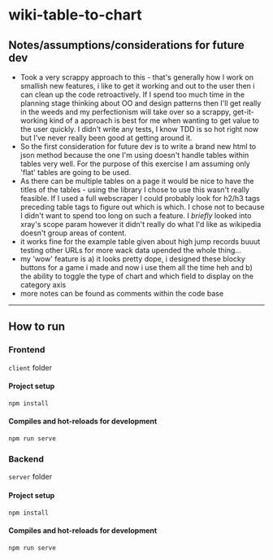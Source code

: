 # wiki-table-to-chart

## Notes/assumptions/considerations for future dev
- Took a very scrappy approach to this - that's generally how I work on smallish new features, i like to get it working and out to the user then i can clean up the code retroactively. If I spend too much time in the planning stage thinking about OO and design patterns then I'll get really in the weeds and my perfectionism will take over so a scrappy, get-it-working kind of a approach is best for me when wanting to get value to the user quickly. I didn't write any tests, I know TDD is so hot right now but I've never really been good at getting around it.
- So the first consideration for future dev is to write a brand new html to json method because the one I'm using doesn't handle tables within tables very well. For the purpose of this exercise I am assuming only 'flat' tables are going to be used.
- As there can be multiple tables on a page it would be nice to have the titles of the tables - using the library I chose to use this wasn't really feasible. If I used a full webscraper I could probably look for h2/h3 tags preceding table tags to figure out which is which. I chose not to because I didn't want to spend too long on such a feature. I _briefly_ looked into xray's scope param however it didn't really do what I'd like as wikipedia doesn't group areas of content.
- it works fine for the example table given about high jump records buuut testing other URLs for more wack data upended the whole thing...
- my 'wow' feature is a) it looks pretty dope, i designed these blocky buttons for a game i made and now i use them all the time heh and b) the ability to toggle the type of chart and which field to display on the category axis
- more notes can be found as comments within the code base

--------

## How to run
### Frontend
`client` folder
#### Project setup
```
npm install
```

#### Compiles and hot-reloads for development
```
npm run serve
```

### Backend
`server` folder
#### Project setup
```
npm install
```
#### Compiles and hot-reloads for development
```
npm run serve
```
